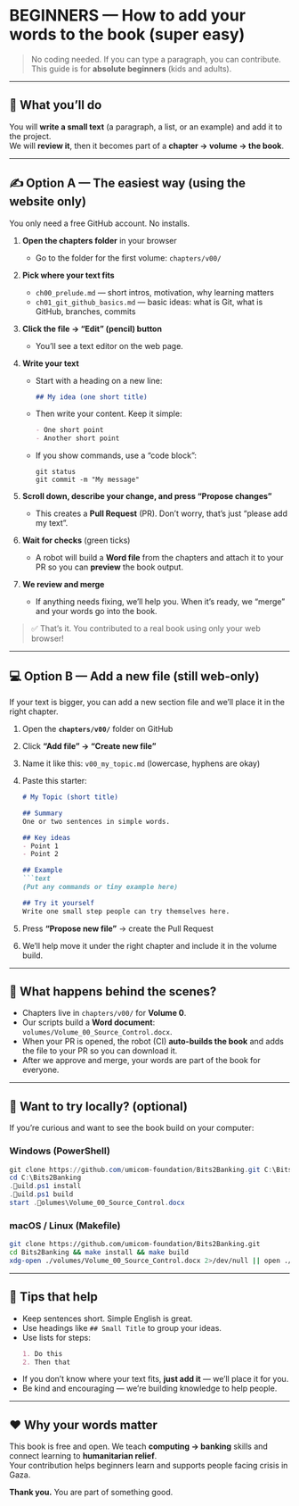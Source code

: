 # BEGINNERS — How to add your words to the book (super easy)

> No coding needed. If you can type a paragraph, you can contribute.  
> This guide is for **absolute beginners** (kids and adults).

---

## 🧠 What you’ll do
You will **write a small text** (a paragraph, a list, or an example) and add it to the project.  
We will **review it**, then it becomes part of a **chapter → volume → the book**.

---

## ✍️ Option A — The easiest way (using the website only)

You only need a free GitHub account. No installs.

1) **Open the chapters folder** in your browser  
   - Go to the folder for the first volume: `chapters/v00/`

2) **Pick where your text fits**  
   - `ch00_prelude.md` — short intros, motivation, why learning matters  
   - `ch01_git_github_basics.md` — basic ideas: what is Git, what is GitHub, branches, commits

3) **Click the file → “Edit” (pencil) button**  
   - You’ll see a text editor on the web page.

4) **Write your text**  
   - Start with a heading on a new line:  
     ```markdown
     ## My idea (one short title)
     ```
   - Then write your content. Keep it simple:  
     ```markdown
     - One short point
     - Another short point
     ```
   - If you show commands, use a “code block”:  
     ```text
     git status
     git commit -m "My message"
     ```

5) **Scroll down, describe your change, and press “Propose changes”**  
   - This creates a **Pull Request** (PR). Don’t worry, that’s just “please add my text”.

6) **Wait for checks** (green ticks)  
   - A robot will build a **Word file** from the chapters and attach it to your PR so you can **preview** the book output.

7) **We review and merge**  
   - If anything needs fixing, we’ll help you. When it’s ready, we “merge” and your words go into the book.

> ✅ That’s it. You contributed to a real book using only your web browser!

---

## 💻 Option B — Add a **new file** (still web-only)

If your text is bigger, you can add a new section file and we’ll place it in the right chapter.

1) Open the **`chapters/v00/`** folder on GitHub  
2) Click **“Add file” → “Create new file”**  
3) Name it like this: `v00_my_topic.md` (lowercase, hyphens are okay)  
4) Paste this starter:  
   ```markdown
   # My Topic (short title)

   ## Summary
   One or two sentences in simple words.

   ## Key ideas
   - Point 1
   - Point 2

   ## Example
   ```text
   (Put any commands or tiny example here)
   ```
   ```markdown
   ## Try it yourself
   Write one small step people can try themselves here.
   ```

5) Press **“Propose new file”** → create the Pull Request  
6) We’ll help move it under the right chapter and include it in the volume build.

---

## 🧩 What happens behind the scenes?

- Chapters live in `chapters/v00/` for **Volume 0**.  
- Our scripts build a **Word document**: `volumes/Volume_00_Source_Control.docx`.  
- When your PR is opened, the robot (CI) **auto-builds the book** and adds the file to your PR so you can download it.  
- After we approve and merge, your words are part of the book for everyone.

---

## 🧪 Want to try locally? (optional)

If you’re curious and want to see the book build on your computer:

### Windows (PowerShell)
```powershell
git clone https://github.com/umicom-foundation/Bits2Banking.git C:\Bits2Banking
cd C:\Bits2Banking
.uild.ps1 install
.uild.ps1 build
start .olumes\Volume_00_Source_Control.docx
```

### macOS / Linux (Makefile)
```bash
git clone https://github.com/umicom-foundation/Bits2Banking.git
cd Bits2Banking && make install && make build
xdg-open ./volumes/Volume_00_Source_Control.docx 2>/dev/null || open ./volumes/Volume_00_Source_Control.docx
```

---

## 🧷 Tips that help

- Keep sentences short. Simple English is great.  
- Use headings like `## Small Title` to group your ideas.  
- Use lists for steps:  
  ```markdown
  1. Do this
  2. Then that
  ```
- If you don’t know where your text fits, **just add it** — we’ll place it for you.  
- Be kind and encouraging — we’re building knowledge to help people.

---

## ❤️ Why your words matter

This book is free and open. We teach **computing → banking** skills and connect learning to **humanitarian relief**.  
Your contribution helps beginners learn and supports people facing crisis in Gaza.

**Thank you.** You are part of something good.

